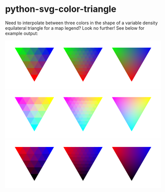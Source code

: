 # python-svg-color-triangle

Need to interpolate between three colors in the shape of a variable density equilateral triangle for a map legend? Look no further! See below for example output:
<center><fig><img src="example-1.png"></fig></center>
<center><fig><img src="example-2.png"></fig></center>
<center><fig><img src="example-3.png"></fig></center>

